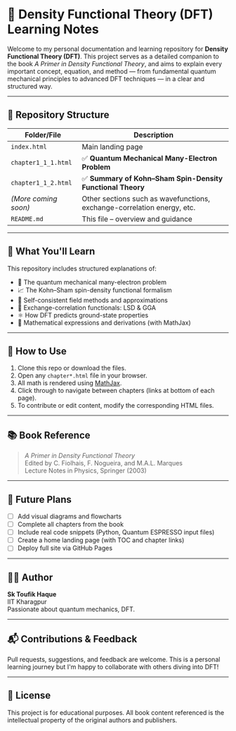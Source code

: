 # 📘 Density Functional Theory (DFT) Learning Notes

Welcome to my personal documentation and learning repository for **Density Functional Theory (DFT)**. This project serves as a detailed companion to the book _A Primer in Density Functional Theory_, and aims to explain every important concept, equation, and method — from fundamental quantum mechanical principles to advanced DFT techniques — in a clear and structured way.

---

## 📂 Repository Structure

| Folder/File            | Description                                                                 |
|------------------------|-----------------------------------------------------------------------------|
| `index.html`           | Main landing page                                           |
| `chapter1_1_1.html`     | ✅ **Quantum Mechanical Many-Electron Problem**                            |
| `chapter1_1_2.html`     | ✅ **Summary of Kohn–Sham Spin-Density Functional Theory**                 |
| *(More coming soon)*   | Other sections such as wavefunctions, exchange-correlation energy, etc.    |
| `README.md`            | This file – overview and guidance                                           |

---

## 🧠 What You'll Learn

This repository includes structured explanations of:

- 🧪 The quantum mechanical many-electron problem  
- 📈 The Kohn–Sham spin-density functional formalism  
- 📐 Self-consistent field methods and approximations  
- 🧠 Exchange-correlation functionals: LSD & GGA  
- ⚛️ How DFT predicts ground-state properties  
- 🧮 Mathematical expressions and derivations (with MathJax)

---

## 📌 How to Use

1. Clone this repo or download the files.
2. Open any `chapter*.html` file in your browser.
3. All math is rendered using [MathJax](https://www.mathjax.org/).
4. Click through to navigate between chapters (links at bottom of each page).
5. To contribute or edit content, modify the corresponding HTML files.

---

## 📚 Book Reference

> _A Primer in Density Functional Theory_  
> Edited by C. Fiolhais, F. Nogueira, and M.A.L. Marques  
> Lecture Notes in Physics, Springer (2003)

---

## 📌 Future Plans

- [ ] Add visual diagrams and flowcharts  
- [ ] Complete all chapters from the book  
- [ ] Include real code snippets (Python, Quantum ESPRESSO input files)  
- [ ] Create a home landing page (with TOC and chapter links)  
- [ ] Deploy full site via GitHub Pages  

---

## 🧑‍🔬 Author

**Sk Toufik Haque**  
 IIT Kharagpur  
Passionate about quantum mechanics, DFT.

---

## 📬 Contributions & Feedback

Pull requests, suggestions, and feedback are welcome. This is a personal learning journey but I'm happy to collaborate with others diving into DFT!

---

## 📄 License

This project is for educational purposes. All book content referenced is the intellectual property of the original authors and publishers.

